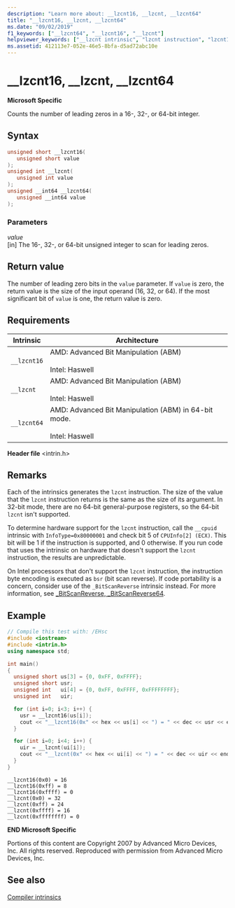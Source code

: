 ```yaml
---
description: "Learn more about: __lzcnt16, __lzcnt, __lzcnt64"
title: "__lzcnt16, __lzcnt, __lzcnt64"
ms.date: "09/02/2019"
f1_keywords: ["__lzcnt64", "__lzcnt16", "__lzcnt"]
helpviewer_keywords: ["__lzcnt intrinsic", "lzcnt instruction", "lzcnt16 intrinsic", "lzcnt intrinsic", "__lzcnt16 intrinsic", "lzcnt64 intrinsic", "__lzcnt64 intrinsic"]
ms.assetid: 412113e7-052e-46e5-8bfa-d5ad72abc10e
---
```

# __lzcnt16, __lzcnt, __lzcnt64

**Microsoft Specific**

Counts the number of leading zeros in a 16-, 32-, or 64-bit integer.

## Syntax

```C
unsigned short __lzcnt16(
   unsigned short value
);
unsigned int __lzcnt(
   unsigned int value
);
unsigned __int64 __lzcnt64(
   unsigned __int64 value
);
```

### Parameters

*value*\
[in] The 16-, 32-, or 64-bit unsigned integer to scan for leading zeros.

## Return value

The number of leading zero bits in the `value` parameter. If `value` is zero, the return value is the size of the input operand (16, 32, or 64). If the most significant bit of `value` is one, the return value is zero.

## Requirements

|Intrinsic|Architecture|
|---------------|------------------|
|`__lzcnt16`|AMD: Advanced Bit Manipulation (ABM)<br /><br /> Intel: Haswell|
|`__lzcnt`|AMD: Advanced Bit Manipulation (ABM)<br /><br /> Intel: Haswell|
|`__lzcnt64`|AMD: Advanced Bit Manipulation (ABM) in 64-bit mode.<br /><br /> Intel: Haswell|

**Header file** \<intrin.h>

## Remarks

Each of the intrinsics generates the `lzcnt` instruction.  The size of the value that the `lzcnt` instruction returns is the same as the size of its argument.  In 32-bit mode, there are no 64-bit general-purpose registers, so the 64-bit `lzcnt` isn't supported.

To determine hardware support for the `lzcnt` instruction, call the `__cpuid` intrinsic with `InfoType=0x80000001` and check bit 5 of `CPUInfo[2] (ECX)`. This bit will be 1 if the instruction is supported, and 0 otherwise. If you run code that uses the intrinsic on hardware that doesn't support the `lzcnt` instruction, the results are unpredictable.

On Intel processors that don't support the `lzcnt` instruction, the instruction byte encoding is executed as `bsr` (bit scan reverse). If code portability is a concern, consider use of the `_BitScanReverse` intrinsic instead. For more information, see [_BitScanReverse, _BitScanReverse64](../intrinsics/bitscanreverse-bitscanreverse64.md).

## Example

```cpp
// Compile this test with: /EHsc
#include <iostream>
#include <intrin.h>
using namespace std;

int main()
{
  unsigned short us[3] = {0, 0xFF, 0xFFFF};
  unsigned short usr;
  unsigned int   ui[4] = {0, 0xFF, 0xFFFF, 0xFFFFFFFF};
  unsigned int   uir;

  for (int i=0; i<3; i++) {
    usr = __lzcnt16(us[i]);
    cout << "__lzcnt16(0x" << hex << us[i] << ") = " << dec << usr << endl;
  }

  for (int i=0; i<4; i++) {
    uir = __lzcnt(ui[i]);
    cout << "__lzcnt(0x" << hex << ui[i] << ") = " << dec << uir << endl;
  }
}
```

```Output
__lzcnt16(0x0) = 16
__lzcnt16(0xff) = 8
__lzcnt16(0xffff) = 0
__lzcnt(0x0) = 32
__lzcnt(0xff) = 24
__lzcnt(0xffff) = 16
__lzcnt(0xffffffff) = 0
```

**END Microsoft Specific**

Portions of this content are Copyright 2007 by Advanced Micro Devices, Inc. All rights reserved. Reproduced with permission from Advanced Micro Devices, Inc.

## See also

[Compiler intrinsics](../intrinsics/compiler-intrinsics.md)
